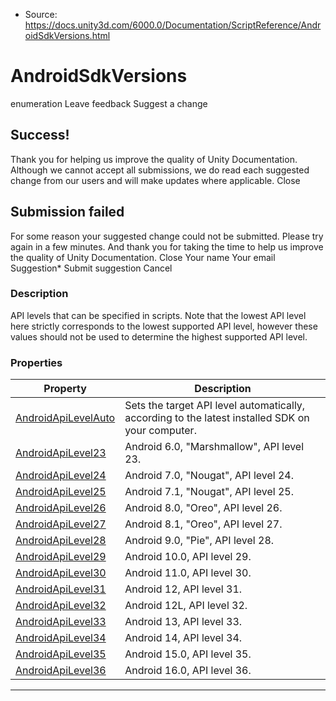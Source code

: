 * Source: https://docs.unity3d.com/6000.0/Documentation/ScriptReference/AndroidSdkVersions.html

# AndroidSdkVersions
enumeration
Leave feedback
Suggest a change
## Success!
Thank you for helping us improve the quality of Unity Documentation. Although we cannot accept all submissions, we do read each suggested change from our users and will make updates where applicable.
Close
## Submission failed
For some reason your suggested change could not be submitted. Please <a>try again</a> in a few minutes. And thank you for taking the time to help us improve the quality of Unity Documentation.
Close
Your name Your email Suggestion* Submit suggestion
Cancel
### Description
API levels that can be specified in scripts. Note that the lowest API level here strictly corresponds to the lowest supported API level, however these values should not be used to determine the highest supported API level.
### Properties
Property | Description  
---|---  
[AndroidApiLevelAuto](https://docs.unity3d.com/6000.0/Documentation/ScriptReference/AndroidSdkVersions.AndroidApiLevelAuto.html) | Sets the target API level automatically, according to the latest installed SDK on your computer.  
[AndroidApiLevel23](https://docs.unity3d.com/6000.0/Documentation/ScriptReference/AndroidSdkVersions.AndroidApiLevel23.html) | Android 6.0, "Marshmallow", API level 23.  
[AndroidApiLevel24](https://docs.unity3d.com/6000.0/Documentation/ScriptReference/AndroidSdkVersions.AndroidApiLevel24.html) | Android 7.0, "Nougat", API level 24.  
[AndroidApiLevel25](https://docs.unity3d.com/6000.0/Documentation/ScriptReference/AndroidSdkVersions.AndroidApiLevel25.html) | Android 7.1, "Nougat", API level 25.  
[AndroidApiLevel26](https://docs.unity3d.com/6000.0/Documentation/ScriptReference/AndroidSdkVersions.AndroidApiLevel26.html) | Android 8.0, "Oreo", API level 26.  
[AndroidApiLevel27](https://docs.unity3d.com/6000.0/Documentation/ScriptReference/AndroidSdkVersions.AndroidApiLevel27.html) | Android 8.1, "Oreo", API level 27.  
[AndroidApiLevel28](https://docs.unity3d.com/6000.0/Documentation/ScriptReference/AndroidSdkVersions.AndroidApiLevel28.html) | Android 9.0, "Pie", API level 28.  
[AndroidApiLevel29](https://docs.unity3d.com/6000.0/Documentation/ScriptReference/AndroidSdkVersions.AndroidApiLevel29.html) | Android 10.0, API level 29.  
[AndroidApiLevel30](https://docs.unity3d.com/6000.0/Documentation/ScriptReference/AndroidSdkVersions.AndroidApiLevel30.html) | Android 11.0, API level 30.  
[AndroidApiLevel31](https://docs.unity3d.com/6000.0/Documentation/ScriptReference/AndroidSdkVersions.AndroidApiLevel31.html) | Android 12, API level 31.  
[AndroidApiLevel32](https://docs.unity3d.com/6000.0/Documentation/ScriptReference/AndroidSdkVersions.AndroidApiLevel32.html) | Android 12L, API level 32.  
[AndroidApiLevel33](https://docs.unity3d.com/6000.0/Documentation/ScriptReference/AndroidSdkVersions.AndroidApiLevel33.html) | Android 13, API level 33.  
[AndroidApiLevel34](https://docs.unity3d.com/6000.0/Documentation/ScriptReference/AndroidSdkVersions.AndroidApiLevel34.html) | Android 14, API level 34.  
[AndroidApiLevel35](https://docs.unity3d.com/6000.0/Documentation/ScriptReference/AndroidSdkVersions.AndroidApiLevel35.html) | Android 15.0, API level 35.  
[AndroidApiLevel36](https://docs.unity3d.com/6000.0/Documentation/ScriptReference/AndroidSdkVersions.AndroidApiLevel36.html) | Android 16.0, API level 36.  
* * *
